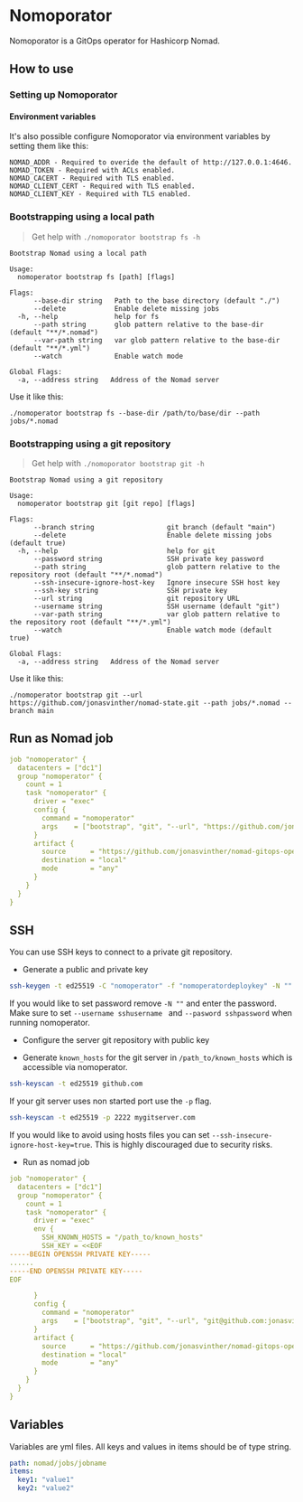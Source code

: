 # Nomoporator
Nomoporator is a GitOps operator for Hashicorp Nomad.

## How to use

### Setting up Nomoporator

#### Environment variables
It's also possible configure Nomoporator via environment variables by setting them like this:
```
NOMAD_ADDR - Required to overide the default of http://127.0.0.1:4646.
NOMAD_TOKEN - Required with ACLs enabled.
NOMAD_CACERT - Required with TLS enabled.
NOMAD_CLIENT_CERT - Required with TLS enabled.
NOMAD_CLIENT_KEY - Required with TLS enabled.
```

### Bootstrapping using a local path

> Get help with `./nomoporator bootstrap fs -h`

```
Bootstrap Nomad using a local path

Usage:
  nomoperator bootstrap fs [path] [flags]

Flags:
      --base-dir string   Path to the base directory (default "./")
      --delete            Enable delete missing jobs
  -h, --help              help for fs
      --path string       glob pattern relative to the base-dir (default "**/*.nomad")
      --var-path string   var glob pattern relative to the base-dir (default "**/*.yml")
      --watch             Enable watch mode

Global Flags:
  -a, --address string   Address of the Nomad server
```

Use it like this:
```
./nomoperator bootstrap fs --base-dir /path/to/base/dir --path jobs/*.nomad
```

### Bootstrapping using a git repository

> Get help with `./nomoporator bootstrap git -h`

```
Bootstrap Nomad using a git repository

Usage:
  nomoperator bootstrap git [git repo] [flags]

Flags:
      --branch string                  git branch (default "main")
      --delete                         Enable delete missing jobs (default true)
  -h, --help                           help for git
      --password string                SSH private key password
      --path string                    glob pattern relative to the repository root (default "**/*.nomad")
      --ssh-insecure-ignore-host-key   Ignore insecure SSH host key
      --ssh-key string                 SSH private key
      --url string                     git repository URL
      --username string                SSH username (default "git")
      --var-path string                var glob pattern relative to the repository root (default "**/*.yml")
      --watch                          Enable watch mode (default true)

Global Flags:
  -a, --address string   Address of the Nomad server
```

Use it like this:
```
./nomoperator bootstrap git --url https://github.com/jonasvinther/nomad-state.git --path jobs/*.nomad --branch main
```

## Run as Nomad job
```yaml
job "nomoperator" {
  datacenters = ["dc1"]
  group "nomoperator" {
    count = 1
    task "nomoperator" {
      driver = "exec"
      config {
        command = "nomoperator"
        args    = ["bootstrap", "git", "--url", "https://github.com/jonasvinther/nomad-state.git", "--branch", "main", "--path", "jobs/*.nomad"]
      }
      artifact {
        source      = "https://github.com/jonasvinther/nomad-gitops-operator/releases/download/v0.0.2/nomad-gitops-operator_0.0.2_linux_amd64.tar.gz"
        destination = "local"
        mode        = "any"
      }
    }
  }
}
```

## SSH

You can use SSH keys to connect to a private git repository.

* Generate a public and private key

```bash
ssh-keygen -t ed25519 -C "nomoperator" -f "nomoperatordeploykey" -N ""
```

If you would like to set password remove `-N ""` and enter the password. Make sure to set `--username sshusername ` and `--pasword sshpassword` when running nomoperator.

* Configure the server git repository with public key

* Generate `known_hosts` for the git server in `/path_to/known_hosts` which is accessible via nomoperator.

```bash
ssh-keyscan -t ed25519 github.com
```

If your git server uses non started port use the `-p` flag.

```bash
ssh-keyscan -t ed25519 -p 2222 mygitserver.com
```

If you would like to avoid using hosts files you can set `--ssh-insecure-ignore-host-key=true`. This is highly discouraged due to security risks.

* Run as nomad job

```yaml
job "nomoperator" {
  datacenters = ["dc1"]
  group "nomoperator" {
    count = 1
    task "nomoperator" {
      driver = "exec"
      env {
        SSH_KNOWN_HOSTS = "/path_to/known_hosts"
        SSH_KEY = <<EOF
-----BEGIN OPENSSH PRIVATE KEY-----
......
-----END OPENSSH PRIVATE KEY-----
EOF

      }
      config {
        command = "nomoperator"
        args    = ["bootstrap", "git", "--url", "git@github.com:jonasvinther/nomad-state.git", "--branch", "main", "--path", "/prod-env", "--username", "git", "--password", "", "--ssh-key", "$SSH_KEY"]
      }
      artifact {
        source      = "https://github.com/jonasvinther/nomad-gitops-operator/releases/download/v0.0.2/nomad-gitops-operator_0.0.2_linux_amd64.tar.gz"
        destination = "local"
        mode        = "any"
      }
    }
  }
}
```

## Variables

Variables are yml files. All keys and values in items should be of type string.

```yaml
path: nomad/jobs/jobname
items:
  key1: "value1"
  key2: "value2"
```
